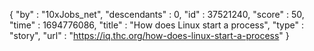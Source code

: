{
  "by" : "10xJobs_net",
  "descendants" : 0,
  "id" : 37521240,
  "score" : 50,
  "time" : 1694776086,
  "title" : "How does Linux start a process",
  "type" : "story",
  "url" : "https://iq.thc.org/how-does-linux-start-a-process"
}
